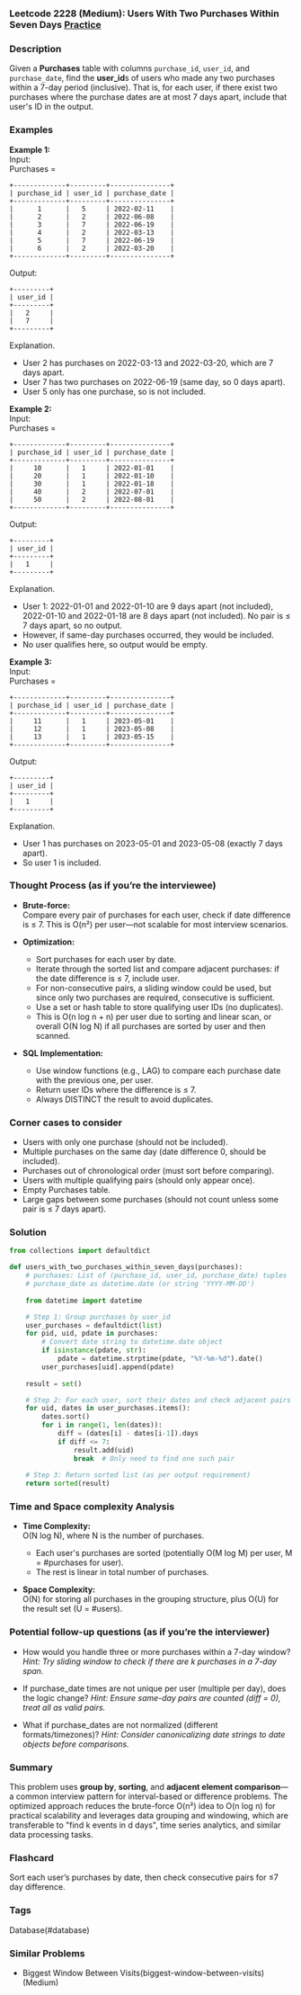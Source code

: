 ### Leetcode 2228 (Medium): Users With Two Purchases Within Seven Days [Practice](https://leetcode.com/problems/users-with-two-purchases-within-seven-days)

### Description  
Given a **Purchases** table with columns `purchase_id`, `user_id`, and `purchase_date`, find the **user_id**s of users who made any two purchases within a 7-day period (inclusive). That is, for each user, if there exist two purchases where the purchase dates are at most 7 days apart, include that user's ID in the output.

### Examples  

**Example 1:**  
Input:  
Purchases =  
```
+-------------+---------+---------------+
| purchase_id | user_id | purchase_date |
+-------------+---------+---------------+
|      1      |   5     | 2022-02-11    |
|      2      |   2     | 2022-06-08    |
|      3      |   7     | 2022-06-19    |
|      4      |   2     | 2022-03-13    |
|      5      |   7     | 2022-06-19    |
|      6      |   2     | 2022-03-20    |
+-------------+---------+---------------+
```
Output:  
```
+---------+
| user_id |
+---------+
|   2     |
|   7     |
+---------+
```
Explanation.  
- User 2 has purchases on 2022-03-13 and 2022-03-20, which are 7 days apart.  
- User 7 has two purchases on 2022-06-19 (same day, so 0 days apart).  
- User 5 only has one purchase, so is not included.

**Example 2:**  
Input:  
Purchases =  
```
+-------------+---------+---------------+
| purchase_id | user_id | purchase_date |
+-------------+---------+---------------+
|     10      |   1     | 2022-01-01    |
|     20      |   1     | 2022-01-10    |
|     30      |   1     | 2022-01-18    |
|     40      |   2     | 2022-07-01    |
|     50      |   2     | 2022-08-01    |
+-------------+---------+---------------+
```
Output:  
```
+---------+
| user_id |
+---------+
|   1     |
+---------+
```
Explanation.  
- User 1: 2022-01-01 and 2022-01-10 are 9 days apart (not included), 2022-01-10 and 2022-01-18 are 8 days apart (not included). No pair is ≤ 7 days apart, so no output.
- However, if same-day purchases occurred, they would be included.
- No user qualifies here, so output would be empty.

**Example 3:**  
Input:  
Purchases =  
```
+-------------+---------+---------------+
| purchase_id | user_id | purchase_date |
+-------------+---------+---------------+
|     11      |   1     | 2023-05-01    |
|     12      |   1     | 2023-05-08    |
|     13      |   1     | 2023-05-15    |
+-------------+---------+---------------+
```
Output:  
```
+---------+
| user_id |
+---------+
|   1     |
+---------+
```
Explanation.  
- User 1 has purchases on 2023-05-01 and 2023-05-08 (exactly 7 days apart).  
- So user 1 is included.

### Thought Process (as if you’re the interviewee)  

- **Brute-force:**  
  Compare every pair of purchases for each user, check if date difference is ≤ 7. This is O(n²) per user—not scalable for most interview scenarios.

- **Optimization:**  
  - Sort purchases for each user by date.
  - Iterate through the sorted list and compare adjacent purchases: if the date difference is ≤ 7, include user.
  - For non-consecutive pairs, a sliding window could be used, but since only two purchases are required, consecutive is sufficient.
  - Use a set or hash table to store qualifying user IDs (no duplicates).
  - This is O(n log n + n) per user due to sorting and linear scan, or overall O(N log N) if all purchases are sorted by user and then scanned.

- **SQL Implementation:**  
  - Use window functions (e.g., LAG) to compare each purchase date with the previous one, per user.
  - Return user IDs where the difference is ≤ 7.
  - Always DISTINCT the result to avoid duplicates.

### Corner cases to consider  
- Users with only one purchase (should not be included).
- Multiple purchases on the same day (date difference 0, should be included).
- Purchases out of chronological order (must sort before comparing).
- Users with multiple qualifying pairs (should only appear once).
- Empty Purchases table.
- Large gaps between some purchases (should not count unless some pair is ≤ 7 days apart).

### Solution

```python
from collections import defaultdict

def users_with_two_purchases_within_seven_days(purchases):
    # purchases: List of (purchase_id, user_id, purchase_date) tuples
    # purchase_date as datetime.date (or string 'YYYY-MM-DD')
    
    from datetime import datetime

    # Step 1: Group purchases by user_id
    user_purchases = defaultdict(list)
    for pid, uid, pdate in purchases:
        # Convert date string to datetime.date object
        if isinstance(pdate, str):
            pdate = datetime.strptime(pdate, "%Y-%m-%d").date()
        user_purchases[uid].append(pdate)
    
    result = set()

    # Step 2: For each user, sort their dates and check adjacent pairs
    for uid, dates in user_purchases.items():
        dates.sort()
        for i in range(1, len(dates)):
            diff = (dates[i] - dates[i-1]).days
            if diff <= 7:
                result.add(uid)
                break  # Only need to find one such pair
    
    # Step 3: Return sorted list (as per output requirement)
    return sorted(result)
```

### Time and Space complexity Analysis  

- **Time Complexity:**  
  O(N log N), where N is the number of purchases.  
  - Each user's purchases are sorted (potentially O(M log M) per user, M = #purchases for user).  
  - The rest is linear in total number of purchases.

- **Space Complexity:**  
  O(N) for storing all purchases in the grouping structure, plus O(U) for the result set (U = #users).

### Potential follow-up questions (as if you’re the interviewer)  

- How would you handle three or more purchases within a 7-day window?
  *Hint: Try sliding window to check if there are k purchases in a 7-day span.*

- If purchase_date times are not unique per user (multiple per day), does the logic change?
  *Hint: Ensure same-day pairs are counted (diff = 0), treat all as valid pairs.*

- What if purchase_dates are not normalized (different formats/timezones)?
  *Hint: Consider canonicalizing date strings to date objects before comparisons.*

### Summary
This problem uses **group by**, **sorting**, and **adjacent element comparison**—a common interview pattern for interval-based or difference problems. The optimized approach reduces the brute-force O(n²) idea to O(n log n) for practical scalability and leverages data grouping and windowing, which are transferable to "find k events in d days", time series analytics, and similar data processing tasks.


### Flashcard
Sort each user’s purchases by date, then check consecutive pairs for ≤7 day difference.

### Tags
Database(#database)

### Similar Problems
- Biggest Window Between Visits(biggest-window-between-visits) (Medium)